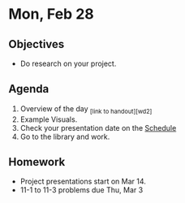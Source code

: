 Mon, Feb 28
=========    

 Objectives  
------------  
- Do research on your project.
 
Agenda    
---------    
1. Overview of the day <sub>[link to handout][wd2]</sub>
2. Example Visuals. 
3. Check your presentation date on the [Schedule](https://avoncsc-my.sharepoint.com/:x:/g/personal/zjrohrbach_avon-schools_org/ERhuKfM6FuZAu7ceF1RrcTMBOxKzjRD5kdb5vncOwACRwg?e=W4jjF8)
4. Go to the library and work.


Homework  
-------------    

- Project presentations start on Mar 14.
- 11-1 to 11-3 problems due Thu, Mar 3
  
[bib]: https://avon.schoology.com/assignment/5527196339/
[lab]: https://avon.schoology.com/assignment/5527383767/
<!--stackedit_data:
eyJoaXN0b3J5IjpbLTEzNzU5NDgwNDMsMTA0ODExOTgzNSw5MD
E4NTc0NCwtMTU4MDA4MzU4OSwxMzExNzcwOTI3LDIxMjc3MDky
MzEsLTE3NzMyNTEwNiwzOTYzNjk1NTAsLTYzNzc2NzcyMCw2ND
AxNjQ1OTYsNTQ2MjU1OTM2LC0xNzMwMzgzMTc0LDE4NTMzMzE3
MzksMTg2MzkyMzA2OSwyMTAwNjAzMzY2LC0xMTk1NjM0MjEzLC
0xNjY0NDc4ODk5LC0xNTEzODgxNDk0LC0xMjMzMjE1NDA0LDEz
NTkyMDMzNTFdfQ==
-->